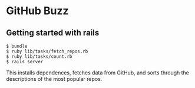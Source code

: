 # GitHub Buzz

## Getting started with rails
```
$ bundle
$ ruby lib/tasks/fetch_repos.rb
$ ruby lib/tasks/count.rb
$ rails server
```
This installs dependences, fetches data from GitHub, and
sorts through the descriptions of the most popular repos.
